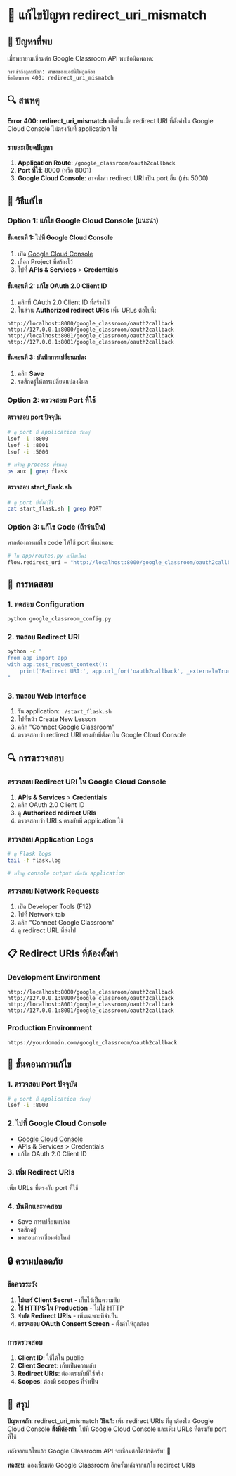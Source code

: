 # 🔧 แก้ไขปัญหา redirect_uri_mismatch

## 🚨 ปัญหาที่พบ

เมื่อพยายามเชื่อมต่อ Google Classroom API พบข้อผิดพลาด:
```
การเข้าถึงถูกบล็อก: คําขอของแอปนี้ไม่ถูกต้อง
ข้อผิดพลาด 400: redirect_uri_mismatch
```

## 🔍 สาเหตุ

**Error 400: redirect_uri_mismatch** เกิดขึ้นเมื่อ redirect URI ที่ตั้งค่าใน Google Cloud Console ไม่ตรงกับที่ application ใช้

### **รายละเอียดปัญหา**

1. **Application Route**: `/google_classroom/oauth2callback`
2. **Port ที่ใช้**: 8000 (หรือ 8001)
3. **Google Cloud Console**: อาจตั้งค่า redirect URI เป็น port อื่น (เช่น 5000)

## 🔧 วิธีแก้ไข

### **Option 1: แก้ไข Google Cloud Console (แนะนำ)**

#### **ขั้นตอนที่ 1: ไปที่ Google Cloud Console**
1. เปิด [Google Cloud Console](https://console.cloud.google.com/)
2. เลือก Project ที่สร้างไว้
3. ไปที่ **APIs & Services** > **Credentials**

#### **ขั้นตอนที่ 2: แก้ไข OAuth 2.0 Client ID**
1. คลิกที่ OAuth 2.0 Client ID ที่สร้างไว้
2. ในส่วน **Authorized redirect URIs** เพิ่ม URLs ต่อไปนี้:

```
http://localhost:8000/google_classroom/oauth2callback
http://127.0.0.1:8000/google_classroom/oauth2callback
http://localhost:8001/google_classroom/oauth2callback
http://127.0.0.1:8001/google_classroom/oauth2callback
```

#### **ขั้นตอนที่ 3: บันทึกการเปลี่ยนแปลง**
1. คลิก **Save**
2. รอสักครู่ให้การเปลี่ยนแปลงมีผล

### **Option 2: ตรวจสอบ Port ที่ใช้**

#### **ตรวจสอบ port ปัจจุบัน**
```bash
# ดู port ที่ application รันอยู่
lsof -i :8000
lsof -i :8001
lsof -i :5000

# หรือดู process ที่รันอยู่
ps aux | grep flask
```

#### **ตรวจสอบ start_flask.sh**
```bash
# ดู port ที่ตั้งค่าไว้
cat start_flask.sh | grep PORT
```

### **Option 3: แก้ไข Code (ถ้าจำเป็น)**

หากต้องการแก้ไข code ให้ใช้ port ที่แน่นอน:

```python
# ใน app/routes.py แก้ไขเป็น:
flow.redirect_uri = "http://localhost:8000/google_classroom/oauth2callback"
```

## 🧪 การทดสอบ

### **1. ทดสอบ Configuration**
```bash
python google_classroom_config.py
```

### **2. ทดสอบ Redirect URI**
```bash
python -c "
from app import app
with app.test_request_context():
    print('Redirect URI:', app.url_for('oauth2callback', _external=True))
"
```

### **3. ทดสอบ Web Interface**
1. รัน application: `./start_flask.sh`
2. ไปที่หน้า Create New Lesson
3. คลิก "Connect Google Classroom"
4. ตรวจสอบว่า redirect URI ตรงกับที่ตั้งค่าใน Google Cloud Console

## 🔍 การตรวจสอบ

### **ตรวจสอบ Redirect URI ใน Google Cloud Console**

1. **APIs & Services** > **Credentials**
2. คลิก OAuth 2.0 Client ID
3. ดู **Authorized redirect URIs**
4. ตรวจสอบว่า URLs ตรงกับที่ application ใช้

### **ตรวจสอบ Application Logs**

```bash
# ดู Flask logs
tail -f flask.log

# หรือดู console output เมื่อรัน application
```

### **ตรวจสอบ Network Requests**

1. เปิด Developer Tools (F12)
2. ไปที่ Network tab
3. คลิก "Connect Google Classroom"
4. ดู redirect URL ที่ส่งไป

## 📋 Redirect URIs ที่ต้องตั้งค่า

### **Development Environment**
```
http://localhost:8000/google_classroom/oauth2callback
http://127.0.0.1:8000/google_classroom/oauth2callback
http://localhost:8001/google_classroom/oauth2callback
http://127.0.0.1:8001/google_classroom/oauth2callback
```

### **Production Environment**
```
https://yourdomain.com/google_classroom/oauth2callback
```

## 🚀 ขั้นตอนการแก้ไข

### **1. ตรวจสอบ Port ปัจจุบัน**
```bash
# ดู port ที่ application รันอยู่
lsof -i :8000
```

### **2. ไปที่ Google Cloud Console**
- [Google Cloud Console](https://console.cloud.google.com/)
- APIs & Services > Credentials
- แก้ไข OAuth 2.0 Client ID

### **3. เพิ่ม Redirect URIs**
เพิ่ม URLs ที่ตรงกับ port ที่ใช้

### **4. บันทึกและทดสอบ**
- Save การเปลี่ยนแปลง
- รอสักครู่
- ทดสอบการเชื่อมต่อใหม่

## 🔒 ความปลอดภัย

### **ข้อควรระวัง**
1. **ไม่แชร์ Client Secret** - เก็บไว้เป็นความลับ
2. **ใช้ HTTPS ใน Production** - ไม่ใช้ HTTP
3. **จำกัด Redirect URIs** - เพิ่มเฉพาะที่จำเป็น
4. **ตรวจสอบ OAuth Consent Screen** - ตั้งค่าให้ถูกต้อง

### **การตรวจสอบ**
1. **Client ID**: ใช้ได้ใน public
2. **Client Secret**: เก็บเป็นความลับ
3. **Redirect URIs**: ต้องตรงกับที่ใช้จริง
4. **Scopes**: ต้องมี scopes ที่จำเป็น

## 🎯 สรุป

**ปัญหาหลัก**: redirect_uri_mismatch
**วิธีแก้**: เพิ่ม redirect URIs ที่ถูกต้องใน Google Cloud Console
**สิ่งที่ต้องทำ**: ไปที่ Google Cloud Console และเพิ่ม URLs ที่ตรงกับ port ที่ใช้

หลังจากแก้ไขแล้ว Google Classroom API จะเชื่อมต่อได้ปกติครับ! 🚀

**ทดสอบ**: ลองเชื่อมต่อ Google Classroom อีกครั้งหลังจากแก้ไข redirect URIs

